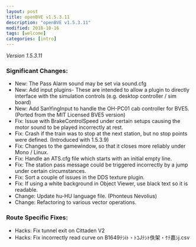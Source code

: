 ```yaml
---
layout: post
title: openBVE v1.5.3.11
description: "openBVE v1.5.3.11"
modified: 2018-10-16
tags: [welcome]
categories: [intro]
---
```


*Version 1.5.3.11*

### Significant Changes:
* New: The Pass Alarm sound may be set via sound.cfg
* New: Add input plugins- These are intended to allow a plugin to directly interface with the simulation controls (e.g. desktop controller / sim board)
* New: Add SanYingInput to handle the OH-PC01 cab controller for BVE5. (Ported from the MIT Licensed BVE5 version)
* Fix: Issue with BrakeControlSpeed under certain setups causing the motor sound to be played incorrectly at rest.
* Fix: Crash if the train was to stop at the next station, but no stop points were defined. (Introduced with 1.5.3.9)
* Fix: Changes to the gamewindow, so that it closes more reliably under Mono / Linux.
* Fix: Handle an ATS.cfg file which starts with an initial empty line.
* Fix: The station pass message could be triggered incorrectly by a jump under certain circumstances.
* Fix: Sort a couple of issues in the DDS texture plugin.
* Fix: If using a white background in Object Viewer, use black text so it is readable.
* Change: Update hu-HU language file. (Phonteus Nevolius)
* Change: Refactoring to various vector operations.

### Route Specific Fixes:
* Hacks: Fix tunnel exit on Cittaden V2
* Hacks: Fix incorrectly read curve on B1649ﾃｼiﾄ・ﾄｺJﾃｼﾄ佚架・ｹﾃ嘉ｼj.csv